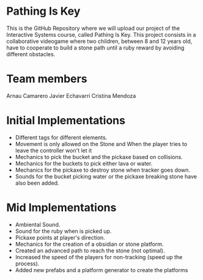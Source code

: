# Pathing Is Key

This is the GitHub Repository where we will upload our project of the Interactive Systems course, called Pathing Is Key.
This project consists in a collaborative videogame where two children, between 8 and 12 years old, have to cooperate to build a stone path until a ruby reward by avoiding different obstacles.

# Team members

Arnau Camarero
Javier Echavarri
Cristina Mendoza

# Initial Implementations

- Different tags for different elements.
- Movement is only allowed on the Stone and When the player tries to leave the controller won't let it
- Mechanics to pick the bucket and the pickaxe based on collisions.
- Mechanics for the buckets to pick either lava or water.
- Mechanics for the pickaxe to destroy stone when tracker goes down.
- Sounds for the bucket picking water or the pickaxe breaking stone have also been added.

# Mid Implementations
- Ambiental Sound.
- Sound for the ruby when is picked up.
- Pickaxe points at player's direction.
- Mechanics for the creation of a obsidian or stone platform.
- Created an advanced path to reach the stone (not optimal).
- Increased the speed of the players for non-tracking (speed up the process).
- Added new prefabs and a platform generator to create the platforms
